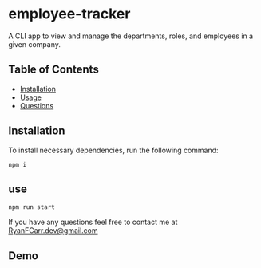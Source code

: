 # employee-tracker
A  CLI app to view and manage the departments, roles, and employees in a given company.

## Table of Contents

  * [Installation](#installation)
  * [Usage](#use)
  * [Questions](#questions)

## Installation

To install necessary dependencies, run the following command:

```
npm i
```
## use
```
npm run start
```

If you have any questions feel free to contact me at RyanFCarr.dev@gmail.com

## Demo
